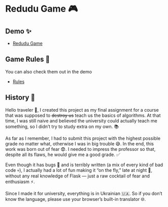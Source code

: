 # Redudu Game 🎮

## Demo ✨

- [Redudu Game](https://redudu-game.onrender.com/)

## Game Rules 🎲

You can also check them out in the demo

- [Rules](https://dudun.ru/g_redudu/)

## History 📜

Hello traveler 🧙, I created this project as my final assignment for a course that was supposed to ~~destroy us~~ teach us the basics of algorithms. At that time, I was still naive and believed the university could actually teach me something, so I didn’t try to study extra on my own. 📚

As far as I remember, I had to submit this project with the highest possible grade no matter what, otherwise I was in big trouble 😅. In the end, this work was born out of fear 😨. I needed to impress the professor so that, despite all its flaws, he would give me a good grade. ✅

Even though it has bugs 🐛 and is terribly written (a mix of every kind of bad code 💀), I actually had a lot of fun making it “on the fly,” late at night 🌙, without any real knowledge of Flask — just a raw cocktail of fear and enthusiasm ⚡.

Since I made it for university, everything is in Ukrainian 🇺🇦. So if you don’t know the language, please use your browser’s built-in translator 🌐.

